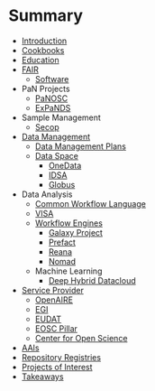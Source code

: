 # Summary

* [Introduction](README.md)
* [Cookbooks](cookbooks.md)
* [Education](education.md)
* [FAIR](fair/fair.md)
	* [Software](fair/fair4rs.md)
* PaN Projects
	* [PaNOSC](pan/panosc.md)
	* [ExPaNDS](pan/expands.md)
* Sample Management
	* [Secop](sample_management/secop.md)
* [Data Management]()
	* [Data Management Plans](data_management/dmp.md)
	* [Data Space](data_management/data_space.md)
		* [OneData](data_management/onedata.md)
		* [IDSA](data_management/idsa.md)
		* [Globus](data_management/globus.md)
* Data Analysis
	* [Common Workflow Language](data_analysis/cwl.md)
	* [VISA](data_analysis/visa.md)
	* [Workflow Engines](data_analysis/workflow_engines/workflow_engines.md)
		* [Galaxy Project](data_analysis/workflow_engines/galaxy.md)
		* [Prefact](data_analysis/workflow_engines/prefect.md)
		* [Reana](data_analysis/workflow_engines/reana.md)
		* [Nomad](data_analysis/workflow_engines/nomad.md)
	* Machine Learning
		* [Deep Hybrid Datacloud](data_analysis/ml/deep-hybrid-datacloud.md)
* [Service Provider]()
	* [OpenAIRE](service_provider/openaire.md)
	* [EGI](service_provider/egi.md)
	* [EUDAT](service_provider/eudat.md)
	* [EOSC Pillar](service_provider/eosc-pillar.md)
	* [Center for Open Science](service_provider/cos.md)
* [AAIs](aai.md)
* [Repository Registries](rep_reg.md)
* [Projects of Interest](poi.md)
* [Takeaways](takeaways.md)